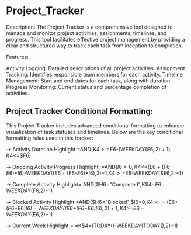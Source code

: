 # Project_Tracker
Description:
The Project Tracker is a comprehensive tool designed to manage and monitor project activities, assignments, timelines, and progress. This tool facilitates effective project management by providing a clear and structured way to track each task from inception to completion.

Features:

Activity Logging: Detailed descriptions of all project activities.
Assignment Tracking: Identifies responsible team members for each activity.
Timeline Management: Start and end dates for each task, along with duration.
Progress Monitoring: Current status and percentage completion of activities.

## Project Tracker Conditional Formatting:

This Project Tracker includes advanced conditional formatting to enhance visualization of task statuses and timelines. Below are the key conditional formatting rules used in this tracker:

-> Activity Duration Highlight =AND(K$4>=$E6-(WEEKDAY($E6,2)+1),K$4<=$F6)

-> Ongoing Activity Progress Highlight: =AND($I6>0,K$4<=($E6+($F6-$E6)*$I6)-WEEKDAY(($E6+($F6-$E6)*$I6),2)+1,K$4>=$E6-WEEKDAY($E6,2)+1)

-> Complete Activity Highlight= AND($H6="Completed",K$4=$F6-WEEKDAY($F6,2)+1)

-> Blocked Activity Highlight =AND($H6="Blocked",$I6>0,K$4<=($E6+($F6-$E6)*$I6)-WEEKDAY(($E6+($F6-$E6)*$I6),2)+1,K$4>=$E6-WEEKDAY($E6,2)+1)

-> Current Week Highlight = =K$4=(TODAY()-WEEKDAY(TODAY(),2)+1)

